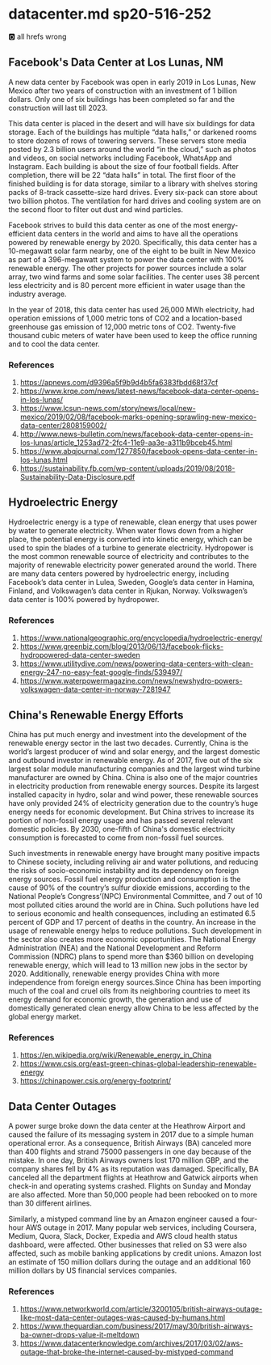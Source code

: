 # datacenter.md sp20-516-252

:o2: all hrefs wrong

## Facebook's Data Center at Los Lunas, NM 
 
A new data center by Facebook was open in early 2019 in Los Lunas, New Mexico after two years of construction with an investment of 1 billion dollars. Only one of six buildings has been completed so far and the construction will last till 2023.

This data center is placed in the desert and will have six buildings for data storage. Each of the buildings has multiple “data halls,” or darkened rooms to store dozens of rows of towering servers. These servers store media posted by 2.3 billion users around the world “in the cloud,” such as photos and videos, on social networks including Facebook, WhatsApp and Instagram. Each building is about the size of four football fields. After completion, there will be 22 “data halls” in total. The first floor of the finished building is for data storage, similar to a library with shelves storing packs of 8-track cassette-size hard drives. Every six-pack can store about two billion photos. The ventilation for hard drives and cooling system are on the second floor to filter out dust and wind particles.

Facebook strives to build this data center as one of the most energy-efficient data centers in the world and aims to have all the operations powered by renewable energy by 2020. Specifically, this data center has a 10-megawatt solar farm nearby, one of the eight to be built in New Mexico as part of a 396-megawatt system to power the data center with 100% renewable energy. The other projects for power sources include a solar array, two wind farms and some solar facilities. The center uses 38 percent less electricity and is 80 percent more efficient in water usage than the industry average.

In the year of 2018, this data center has used 26,000 MWh electricity, had operation emissions of 1,000 metric tons of CO2 and a location-based greenhouse gas emission of 12,000 metric tons of CO2. Twenty-five thousand cubic meters of water have been used to keep the office running and to cool the data center.

### References

1. https://apnews.com/d9396a5f9b9d4b5fa6383fbdd68f37cf
2. https://www.krqe.com/news/latest-news/facebook-data-center-opens-in-los-lunas/
3. https://www.lcsun-news.com/story/news/local/new-mexico/2019/02/08/facebook-marks-opening-sprawling-new-mexico-data-center/2808159002/
4. http://www.news-bulletin.com/news/facebook-data-center-opens-in-los-lunas/article_1253ad72-2fc4-11e9-aa3e-a311b9bceb45.html
5. https://www.abqjournal.com/1277850/facebook-opens-data-center-in-los-lunas.html
6. https://sustainability.fb.com/wp-content/uploads/2019/08/2018-Sustainability-Data-Disclosure.pdf

## Hydroelectric Energy

Hydroelectric energy is a type of renewable, clean energy that uses power by water to generate electricity. When water flows down from a higher place, the potential energy is converted into kinetic energy, which can be used to spin the blades of a turbine to generate electricity. Hydropower is the most common renewable source of electricity and contributes to the majority of renewable electricity power generated around the world. There are many data centers powered by hydroelectric energy, including Facebook’s data center in Lulea, Sweden, Google’s data center in Hamina, Finland, and Volkswagen’s data center in Rjukan, Norway. Volkswagen’s data center is 100% powered by hydropower.

### References

1. https://www.nationalgeographic.org/encyclopedia/hydroelectric-energy/
2. https://www.greenbiz.com/blog/2013/06/13/facebook-flicks-hydropowered-data-center-sweden
3. https://www.utilitydive.com/news/powering-data-centers-with-clean-energy-247-no-easy-feat-google-finds/539497/
4. https://www.waterpowermagazine.com/news/newshydro-powers-volkswagen-data-center-in-norway-7281947

## China's Renewable Energy Efforts

China has put much energy and investment into the development of the renewable energy sector in the last two decades. Currently, China is the world’s largest producer of wind and solar energy, and the largest domestic and outbound investor in renewable energy. As of 2017, five out of the six largest solar module manufacturing companies and the largest wind turbine manufacturer are owned by China. China is also one of the major countries in electricity production from renewable energy sources. Despite its largest installed capacity in hydro, solar and wind power, these renewable sources have only provided 24% of electricity generation due to the country’s huge energy needs for economic development. But China strives to increase its portion of non-fossil energy usage and has passed several relevant domestic policies.
By 2030, one-fifth of China's domestic electricity consumption is forecasted to come from non-fossil fuel sources.

Such investments in renewable energy have brought many positive impacts to Chinese society, including reliving air and water pollutions, and reducing the risks of socio-economic instability and its dependency on foreign energy sources. Fossil fuel energy production and consumption is the cause of 90% of the country’s sulfur dioxide emissions, according to the National People’s Congress’(NPC) Environmental Committee, and 7 out of 10 most polluted cities around the world are in China. Such pollutions have led to serious economic and health consequences, including an estimated 6.5 percent of GDP and 17 percent of deaths in the country. An increase in the usage of renewable energy helps to reduce pollutions. Such development in the sector also creates more economic opportunities. The National Energy Administration (NEA) and the National Development and Reform Commission (NDRC) plans to spend more than $360 billion on developing renewable energy, which will lead to 13 million new jobs in the sector by 2020. Additionally, renewable energy provides China with more independence from foreign energy sources.Since China has been importing much of the coal and cruel oils from its neighboring countries to meet its energy demand for economic growth, the generation and use of domestically generated clean energy allow China to be less affected by the global energy market.

### References

1. https://en.wikipedia.org/wiki/Renewable_energy_in_China
2. https://www.csis.org/east-green-chinas-global-leadership-renewable-energy
3. https://chinapower.csis.org/energy-footprint/

## Data Center Outages

A power surge broke down the data center at the Heathrow Airport and caused the failure of its messaging system in 2017 due to a simple human operational error. As a consequence, British Airways (BA) canceled more than 400 flights and strand 75000 passengers in one day because of the mistake. In one day, British Airways owners lost 170 million GBP, and the company shares fell by 4% as its reputation was damaged. Specifically, BA canceled all the department flights at Heathrow and Gatwick airports when check-in and operating systems crashed. Flights on Sunday and Monday are also affected. More than 50,000 people had been rebooked on to more than 30 different airlines.

Similarly, a mistyped command line by an Amazon engineer caused a four-hour AWS outage in 2017. Many popular web services, including Coursera, Medium, Quora, Slack, Docker, Expedia and AWS cloud health status dashboard, were affected. Other businesses that relied on S3 were also affected, such as mobile banking applications by credit unions. Amazon lost an estimate of 150 million dollars during the outage and an additional 160 million dollars by US financial services companies.

### References

1. https://www.networkworld.com/article/3200105/british-airways-outage-like-most-data-center-outages-was-caused-by-humans.html
2. https://www.theguardian.com/business/2017/may/30/british-airways-ba-owner-drops-value-it-meltdown
3. https://www.datacenterknowledge.com/archives/2017/03/02/aws-outage-that-broke-the-internet-caused-by-mistyped-command

